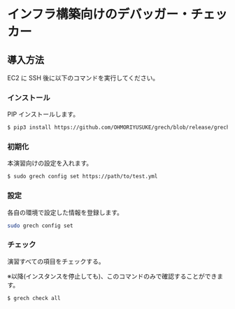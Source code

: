 # インフラ構築向けのデバッガー・チェッカー

## 導入方法

EC2 に SSH 後に以下のコマンドを実行してください。

### インストール

PIP インストールします。

```sh
$ pip3 install https://github.com/OHMORIYUSUKE/grech/blob/release/grech-0.1.0-py3-none-any.whl?raw=true
```

### 初期化

本演習向けの設定を入れます。

```sh
$ sudo grech config set https://path/to/test.yml
```

### 設定

各自の環境で設定した情報を登録します。

```sh
sudo grech config set
```

### チェック

演習すべての項目をチェックする。

※以降(インスタンスを停止しても)、このコマンドのみで確認することができます。

```sh
$ grech check all
```
